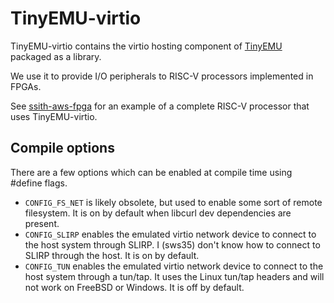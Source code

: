 TinyEMU-virtio
==============

TinyEMU-virtio contains the virtio hosting component
of [TinyEMU](https://bellard.org/tinyemu/) packaged as a library.

We use it to provide I/O peripherals to RISC-V processors implemented in FPGAs.

See [ssith-aws-fpga](https://github.com/acceleratdtech/ssith-aws-fpga) for an
example of a complete RISC-V processor that uses TinyEMU-virtio.


Compile options
---------------

There are a few options which can be enabled at compile time using #define flags.

- `CONFIG_FS_NET` is likely obsolete, but used to enable some sort of remote filesystem. It is on by default when libcurl dev dependencies are present.
- `CONFIG_SLIRP` enables the emulated virtio network device to connect to the host system through SLIRP. I (sws35) don't know how to connect to SLIRP through the host. It is on by default.
- `CONFIG_TUN` enables the emulated virtio network device to connect to the host system through a tun/tap. It uses the Linux tun/tap headers and will not work on FreeBSD or Windows. It is off by default.
